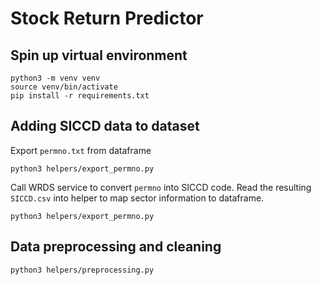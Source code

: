 # Stock Return Predictor

## Spin up virtual environment

```
python3 -m venv venv
source venv/bin/activate
pip install -r requirements.txt
``` 

## Adding SICCD data to dataset

Export `permno.txt` from dataframe
```
python3 helpers/export_permno.py
```
Call WRDS service to convert `permno` into SICCD code.
Read the resulting `SICCD.csv` into helper to map sector information to dataframe.

```
python3 helpers/export_permno.py
```

## Data preprocessing and cleaning

```
python3 helpers/preprocessing.py
```
